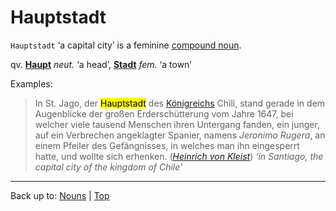 # Hauptstadt

`Hauptstadt` ‘a capital city’ is a feminine [compound noun](../../compoundNouns.md).

qv. **[Haupt](../../h/ha/Haupt.md)** *neut.* ‘a head’, **[Stadt](../../s/st/Stadt.md)** *fem.* ‘a town’

Examples:

> In St. Jago, der <mark>Hauptstadt</mark> des [Königreichs](../../k/koe/Koenigreich.md) Chili, stand gerade in dem Augenblicke der großen Erderschütterung vom Jahre 1647, bei welcher viele tausend Menschen ihren Untergang fanden, ein junger, auf ein Verbrechen angeklagter Spanier, namens *Jeronimo Rugera*, an einem Pfeiler des Gefängnisses, in welches man ihn eingesperrt hatte, und wollte sich erhenken. (*[Heinrich von Kleist](../../../texts/Kleist/DasErdbebenInChili.md)*) *‘in Santiago, the capital city of the kingdom of Chile’*

----

Back up to: [Nouns](../../index.md) | [Top](../../../index.md)
